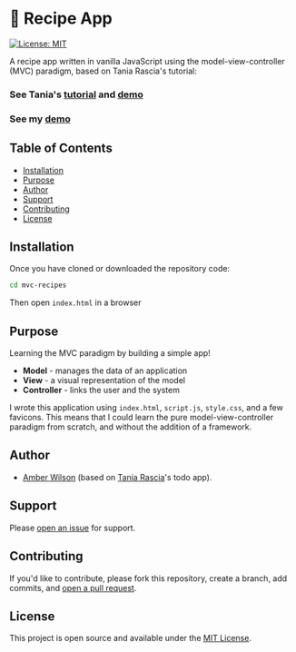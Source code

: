 # 🥕 Recipe App
[![License: MIT](https://img.shields.io/badge/License-MIT-blue.svg)](https://opensource.org/licenses/MIT)

A recipe app written in vanilla JavaScript using the model-view-controller (MVC) paradigm, based on Tania Rascia's tutorial:

### See Tania's [tutorial](https://www.taniarascia.com/javascript-mvc-todo-app) and [demo](https://taniarascia.github.io/mvc)

### See my [demo](https://mvc-recipes.netlify.app)

## Table of Contents

  - [Installation](#installation)
  - [Purpose](#purpose)
  - [Author](#author)
  - [Support](#support)
  - [Contributing](#contributing)
  - [License](#license)

## Installation

Once you have cloned or downloaded the repository code:

```sh
cd mvc-recipes
```

Then open `index.html` in a browser

## Purpose

Learning the MVC paradigm by building a simple app!

- **Model** - manages the data of an application
- **View** - a visual representation of the model
- **Controller** - links the user and the system

I wrote this application using `index.html`, `script.js`, `style.css`, and a few favicons. This means that I could learn the pure model-view-controller paradigm from scratch, and without the addition of a framework.

## Author

- [Amber Wilson](https://amberwilson.co.uk) (based on [Tania Rascia](https://www.taniarascia.com)'s todo app).

## Support

Please [open an issue](https://github.com/ambrwlsn/dad-jokes-rock/issues/new) for support.

## Contributing

If you'd like to contribute, please fork this repository, create a branch, add commits, and [open a pull request](https://github.com/ambrwlsn/dad-jokes-rock/compare/).

## License

This project is open source and available under the [MIT License](LICENSE).